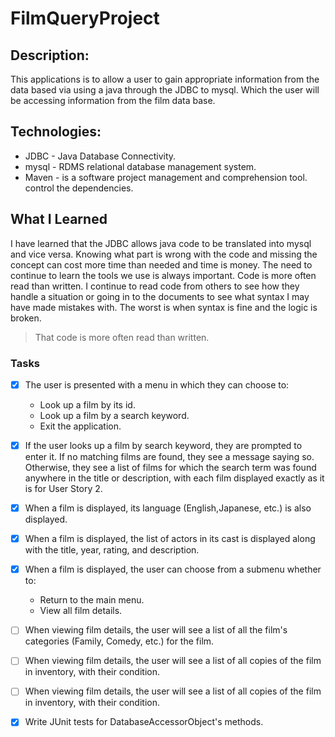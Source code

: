 # FilmQueryProject

## Description:
This applications is to allow a user to gain appropriate information from the data based
via using a java through the JDBC to mysql. Which the user will be accessing information from the film data base.



## Technologies:

- JDBC - Java Database Connectivity.
- mysql - RDMS relational database management system.
- Maven -  is a software project management and comprehension tool. control the dependencies.


## What I Learned
I have learned that the JDBC allows java code to be translated into mysql and vice versa. Knowing what part is wrong with the code and missing the concept can cost more time than needed and time is money. The need to continue to learn the tools we use is always important. Code is more often read than written. I continue to read code from others to see how they handle a situation or going in to the documents to see what syntax I may have made mistakes with. The worst is when syntax is fine and the logic is broken.

> That code is more often read than written.   

### Tasks
- [x] The user is presented with a menu in which they can choose to:
  - Look up a film by its id.
  - Look up a film by a search keyword.
  - Exit the application.


- [x] If the user looks up a film by search keyword, they are prompted to enter it. If no matching films are found, they see a message saying so. Otherwise, they see a list of films for which the search term was found anywhere in the title or description, with each film displayed exactly as it is for User Story 2.

- [x] When a film is displayed, its language (English,Japanese, etc.) is also displayed.

- [x] When a film is displayed, the list of actors in its cast is displayed along with the title, year, rating, and description.

- [x] When a film is displayed, the user can choose from a submenu whether to:

  - Return to the main menu.
  - View all film details.
- [ ] When viewing film details, the user will see a list of all the film's categories (Family, Comedy, etc.) for the film.

- [ ] When viewing film details, the user will see a list of all copies of the film in inventory, with their condition.

- [ ] When viewing film details, the user will see a list of all copies of the film in inventory, with their condition.

- [x] Write JUnit tests for DatabaseAccessorObject's methods.
